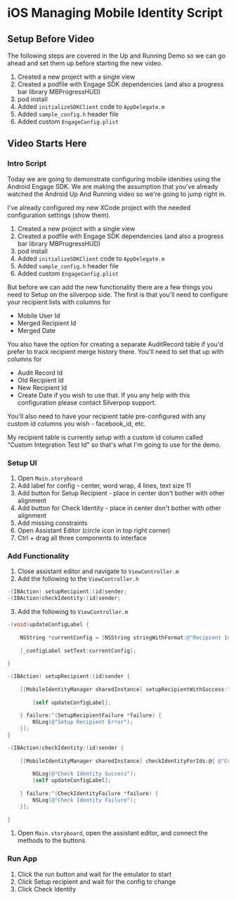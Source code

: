 # iOS Managing Mobile Identity Script

## Setup Before Video

The following steps are covered in the Up and Running Demo so we can go ahead and set them up before starting the new video.
1. Created a new project with a single view
2. Created a podfile with Engage SDK dependencies (and also a progress bar library MBProgressHUD)
3. pod install
4. Added ```initializeSDKClient``` code to ```AppDelegate.m```
6. Added ```sample_config.h``` header file
7. Added custom ```EngageConfig.plist```

## Video Starts Here

### Intro Script
Today we are going to demonstrate configuring mobile idenities using the Android Engage SDK.  We are making the assumption that you've already watched the Android Up And Running video so we're going to jump right in.

I've already configured my new XCode project with the needed configuration settings (show them).

1. Created a new project with a single view
2. Created a podfile with Engage SDK dependencies (and also a progress bar library MBProgressHUD)
3. pod install
4. Added ```initializeSDKClient``` code to ```AppDelegate.m```
6. Added ```sample_config.h``` header file
7. Added custom ```EngageConfig.plist```

But before we can add the new functionality there are a few things you need to Setup on the silverpop side.  The first is that you'll need to configure your recipient lists with columns for 
- Mobile User Id
- Merged Recipient Id
- Merged Date

You also have the option for creating a separate AuditRecord table if you'd prefer to track recipient merge history there.  You'll need to set that up with columns for 
- Audit Record Id
- Old Recipient Id
- New Recipient Id
- Create Date
if you wish to use that.  If you any help with this configuration please contact Silverpop support.

You'll also need to have your recipient table pre-configured with any custom id columns you wish - facebook_id, etc.

My recipient table is currently setup with a custom id column called "Custom Integration Test Id" so that's what I'm going to use for the demo.

### Setup UI
1. Open ```Main.storyboard```
2. Add label for config - center, word wrap, 4 lines, text size 11
3. Add button for Setup Recipient - place in center don't bother with other alignment
4. Add button for Check Identity - place in center don't bother with other alignment
5. Add missing constraints
5. Open Assistant Editor (circle icon in top right corner)
6. Ctrl + drag all three components to interface


### Add Functionality
1.  Close assistant editor and navigate to ```ViewController.m```
2. Add the following to the ```ViewController.h```
```objective-c
-(IBAction) setupRecipient:(id)sender;
-(IBAction)checkIdentity:(id)sender;
```

3. Add the following to ```ViewController.m```
```objective-c
-(void)updateConfigLabel {
    
    NSString *currentConfig = [NSString stringWithFormat:@"Recipient Id:\n%@\nMobile User Id:\n%@", [EngageConfig recipientId], [EngageConfig mobileUserId]];
    
    [_configLabel setText:currentConfig];
    
}

-(IBAction) setupRecipient:(id)sender {
    
    [[MobileIdentityManager sharedInstance] setupRecipientWithSuccess:^(SetupRecipientResult *result) {
        
        [self updateConfigLabel];
        
    } failure:^(SetupRecipientFailure *failure) {
        NSLog(@"Setup Recipient Error");
    }];
}

-(IBAction)checkIdentity:(id)sender {
    
    [[MobileIdentityManager sharedInstance] checkIdentityForIds:@{ @"Custom Integration Test Id" : @"98798798798" } success:^(CheckIdentityResult *result) {
        
        NSLog(@"Check Identity Success");
        [self updateConfigLabel];
        
    } failure:^(CheckIdentityFailure *failure) {
        NSLog(@"Check Identity Failure");
    }];
    
}
```
1. Open ```Main.storyboard```, open the assistant editor, and connect the methods to the buttons


### Run App
1. Click the run button and wait for the emulator to start
2. Click Setup recipient and wait for the config to change
3. Click Check Identity
